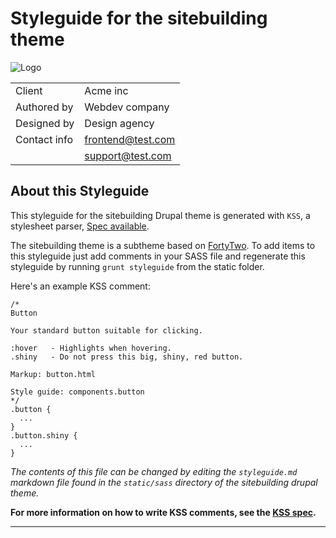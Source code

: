 # Styleguide for the sitebuilding theme

![Logo](../static/images/fortytwo_logo.svg "Logo")

|              |                   |
|--------------|-------------------|
| Client       | Acme inc          |
| Authored by  | Webdev company    |
| Designed by  | Design agency     |
| Contact info | frontend@test.com |
|              | support@test.com  |

## About this Styleguide

This styleguide for the sitebuilding Drupal theme is generated with `KSS`, a
stylesheet parser,
[Spec available](https://github.com/kss-node/kss/blob/spec/SPEC.md).

The sitebuilding theme is a subtheme based on
[FortyTwo](https://www.drupal.org/project/fortytwo).
To add items to this styleguide just add comments in your SASS file and
regenerate this styleguide by running `grunt styleguide` from the static folder.

Here's an example KSS comment:

<pre class="prettyprint linenums lang-css"><code data-language="css">/*
Button

Your standard button suitable for clicking.

:hover   - Highlights when hovering.
.shiny   - Do not press this big, shiny, red button.

Markup: button.html

Style guide: components.button
*/
.button {
  ...
}
.button.shiny {
  ...
}
</code></pre>

*The contents of this file can be changed by editing the `styleguide.md` markdown
file found in the `static/sass` directory of the sitebuilding drupal theme.*

**For more information on how to write KSS comments, see the
[KSS spec](https://github.com/kss-node/kss/blob/spec/SPEC.md).**


---
